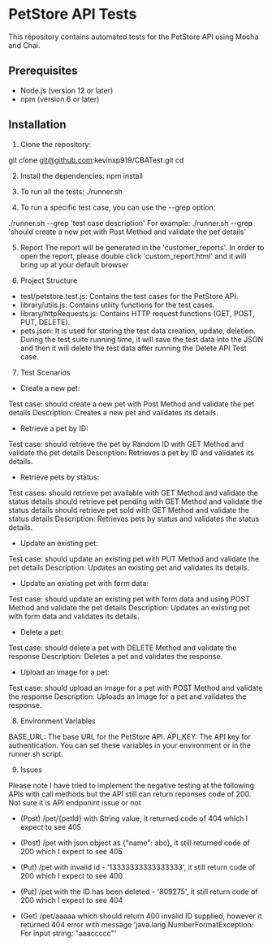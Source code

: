 # PetStore API Tests

This repository contains automated tests for the PetStore API using Mocha and Chai.

## Prerequisites

- Node.js (version 12 or later)
- npm (version 6 or later)

## Installation

1. Clone the repository:

git clone git@github.com:kevinxp919/CBATest.git
cd <your-repository-directory>

2. Install the dependencies:
npm install

3. To run all the tests:
./runner.sh

4. To run a specific test case, you can use the --grep option:
 
./runner.sh --grep 'test case description'
For example: ./runner.sh --grep 'should create a new pet with Post Method and validate the pet details'

5. Report
The report will be generated in the 'customer_reports'. In order to open the report, please double click 'custom_report.html' and it will bring up at your default browser

6. Project Structure

- test/petstore.test.js: Contains the test cases for the PetStore API.
- library/utils.js: Contains utility functions for the test cases.
- library/httpRequests.js: Contains HTTP request functions (GET, POST, PUT, DELETE).
- pets.json: It is used for storing the test data creation, update, deletion. During the test suite running time, it will save the test data into the JSON and then it will delete the test data after running the Delete API Test case.

7. Test Scenarios

- Create a new pet:

Test case: should create a new pet with Post Method and validate the pet details
Description: Creates a new pet and validates its details.

- Retrieve a pet by ID:

Test case: should retrieve the pet by Random ID with GET Method and validate the pet details
Description: Retrieves a pet by ID and validates its details.

- Retrieve pets by status:

Test cases:
should retrieve pet available with GET Method and validate the status details
should retrieve pet pending with GET Method and validate the status details
should retrieve pet sold with GET Method and validate the status details
Description: Retrieves pets by status and validates the status details.

- Update an existing pet:

Test case: should update an existing pet with PUT Method and validate the pet details
Description: Updates an existing pet and validates its details.

- Update an existing pet with form data:

Test case: should update an existing pet with form data and using POST Method and validate the pet details
Description: Updates an existing pet with form data and validates its details.

- Delete a pet:

Test case: should delete a pet with DELETE Method and validate the response
Description: Deletes a pet and validates the response.

- Upload an image for a pet:

Test case: should upload an image for a pet with POST Method and validate the response
Description: Uploads an image for a pet and validates the response.

8. Environment Variables

BASE_URL: The base URL for the PetStore API.
API_KEY: The API key for authentication.
You can set these variables in your environment or in the runner.sh script.

9. Issues

Please note I have tried to implement the negative testing at the following APIs with call methods but the API still can return reponses code of 200. Not sure it is API endponint issue or not

- (Post) /pet/{petId} with String value, it returned code of 404 which I expect to see 405
- (Post) /pet with json object as {"name": abc}, it still returned code of 200 which I expect to see 405
- (Put) /pet with invalid id - '13333333333333333', it still return code of 200 which I expect to see 400

- (Put) /pet with the ID has been deleted - '809275', it still return code of 200 which I expect to see 404

- (Get) /pet/aaaaa which should return 400 invalid ID supplied, however it returned 404 error with message 'java.lang.NumberFormatException: For input string: \"aaaccccc\"'